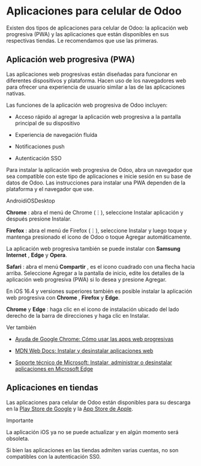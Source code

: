 # Aplicaciones para celular de Odoo

Existen dos tipos de aplicaciones para celular de Odoo: la aplicación web
progresiva (PWA) y las aplicaciones que están disponibles en sus respectivas
tiendas. Le recomendamos que use las primeras.

## Aplicación web progresiva (PWA)

Las aplicaciones web progresivas están diseñadas para funcionar en diferentes
dispositivos y plataforma. Hacen uso de los navegadores web para ofrecer una
experiencia de usuario similar a las de las aplicaciones nativas.

Las funciones de la aplicación web progresiva de Odoo incluyen:

  * Acceso rápido al agregar la aplicación web progresiva a la pantalla principal de su dispositivo

  * Experiencia de navegación fluída

  * Notificaciones push

  * Autenticación SSO

Para instalar la aplicación web progresiva de Odoo, abra un navegador que sea
compatible con este tipo de aplicaciones e inicie sesión en su base de datos
de Odoo. Las instrucciones para instalar una PWA dependen de la plataforma y
el navegador que use.

AndroidiOSDesktop

**Chrome** : abra el menú de Chrome (⋮), seleccione Instalar aplicación y
después presione Instalar.

**Firefox** : abra el menú de Firefox (⋮), seleccione Instalar y luego toque y
mantenga presionado el icono de Odoo o toque Agregar automáticamente.

La aplicación web progresiva también se puede instalar con **Samsung
Internet** , **Edge** y **Opera**.

**Safari** : abra el menú **Compartir** , es el icono cuadrado con una flecha
hacia arriba. Seleccione Agregar a la pantalla de inicio, edite los detalles
de la aplicación web progresiva (PWA) si lo desea y presione Agregar.

En iOS 16.4 y versiones superiores también es posible instalar la aplicación
web progresiva con **Chrome** , **Firefox** y **Edge**.

**Chrome** y **Edge** : haga clic en el icono de instalación ubicado del lado
derecho de la barra de direcciones y haga clic en Instalar.

Ver también

  * [Ayuda de Google Chrome: Cómo usar las apps web progresivas](https://support.google.com/chrome/answer/9658361)

  * [MDN Web Docs: Instalar y desinstalar aplicaciones web](https://developer.mozilla.org/es/docs/Web/Progressive_web_apps/Guides/Installing)

  * [Soporte técnico de Microsoft: Instalar, administrar o desinstalar aplicaciones en Microsoft Edge](https://support.microsoft.com/es-es/topic/instalar-administrar-o-desinstalar-aplicaciones-en-microsoft-edge-0c156575-a94a-45e4-a54f-3a84846f6113)

## Aplicaciones en tiendas

Las aplicaciones para celular de Odoo están disponibles para su descarga en la
[Play Store de
Google](https://play.google.com/store/apps/details?id=com.odoo.mobile) y la
[App Store de Apple](https://apps.apple.com/app/odoo/id1272543640).

Importante

La aplicación iOS ya no se puede actualizar y en algún momento será obsoleta.

Si bien las aplicaciones en las tiendas admiten varias cuentas, no son
compatibles con la autenticación SS0.

